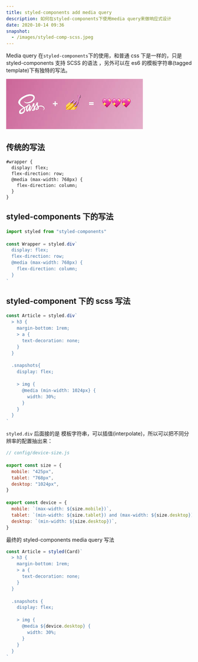 ```yaml
---
title: styled-components add media query
description: 如何在styled-components下使用media query来做响应式设计
date: 2020-10-14 09:36
snapshot:
  - /images/styled-comp-scss.jpeg
---
```


Media query 在`styled-components`下的使用，和普通 css 下是一样的，只是 styled-components 支持 SCSS 的语法
，另外可以在 es6 的模板字符串(tagged template)下有独特的写法。

![](/assets/images/styled-comp-scss.jpeg)

## 传统的写法

```
#wrapper {
  display: flex;
  flex-direction: row;
  @media (max-width: 768px) {
    flex-direction: column;
  }
}

```

## styled-components 下的写法

```js
import styled from "styled-components"

const Wrapper = styled.div`
  display: flex;
  flex-direction: row;
  @media (max-width: 768px) {
    flex-direction: column;
  }
`
```

## styled-component 下的 scss 写法

```js
const Article = styled.div`
  > h3 {
    margin-bottom: 1rem;
    > a {
      text-decoration: none;
    }
  }
  
  .snapshots{
    display: flex;
    
    > img {
      @media (min-width: 1024px} {
        width: 30%;        
      }
    }
  }
`
```

`styled.div` 后面接的是 模板字符串，可以插值(interpolate)，所以可以把不同分辨率的配置抽出来：

```js
// config/device-size.js

export const size = {
  mobile: "425px",
  tablet: "768px",
  desktop: "1024px",
}

export const device = {
  mobile: `(max-width: ${size.mobile})`,
  tablet: `(min-width: ${size.tablet}) and (max-width: ${size.desktop})`,
  desktop: `(min-width: ${size.desktop})`,
}
```

最终的 styled-components media query 写法

```js
const Article = styled(Card)`
  > h3 {
    margin-bottom: 1rem;
    > a {
      text-decoration: none;
    }
  }

  .snapshots {
    display: flex;

    > img {
      @media ${device.desktop} {
        width: 30%;
      }
    }
  }
`
```
